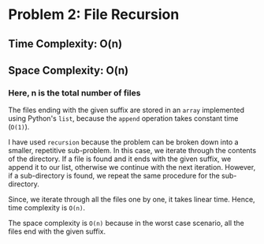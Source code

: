 # Problem 2: File Recursion

## Time Complexity: O(n)
## Space Complexity: O(n)

### Here, n is the total number of files

The files ending with the given suffix are stored in an `array` implemented using Python's `list`, because the  `append` operation takes constant time (`O(1)`).

I have used `recursion` because the problem can be broken down into a smaller, repetitive sub-problem. In this case, we iterate through the contents of the directory. If a file is found and it ends with the given suffix, we append it to our list, otherwise we continue with the next iteration. However, if a sub-directory is found, we repeat the same procedure for the sub-directory.

Since, we iterate through all the files one by one, it takes linear time. Hence, time complexity is `O(n)`.

The space complexity is `O(n)` because in the worst case scenario, all the files end with the given suffix.